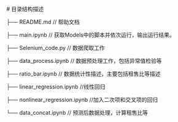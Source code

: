 \# 目录结构描述

├── README.md           // 帮助文档

├── main.ipynb           // 获取Models中的脚本并依次运行，输出运行结果。

├── Selenium_code.py    // 数据爬取工作

├── data_process.ipynb            // 数据预处理工作，包括异常值检验等

├── ratio_bar.ipynb            // 数据统计性描述，主要包括租售比等描述

├── linear_regression.ipynb            //线性回归

├── nonlinear_regression.ipynb            //加入二次项和交叉项的回归

└── data_concat.ipynb            // 预测后数据处理，计算租售比等


